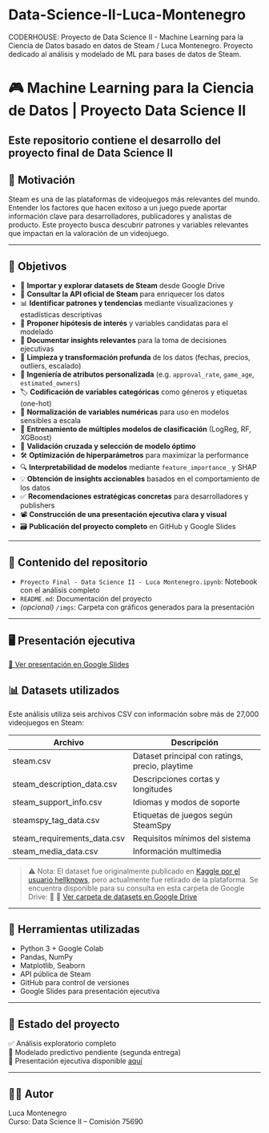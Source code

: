# Data-Science-II-Luca-Montenegro
CODERHOUSE: Proyecto de Data Science II - Machine Learning para la Ciencia de Datos basado en datos de Steam / Luca Montenegro. Proyecto dedicado al análisis y modelado de ML para bases de datos de Steam. 


# 🎮 Machine Learning para la Ciencia de Datos | Proyecto Data Science II

Este repositorio contiene el desarrollo del proyecto final de **Data Science II**
---

## 🧠 Motivación

Steam es una de las plataformas de videojuegos más relevantes del mundo. Entender los factores que hacen exitoso a un juego puede aportar información clave para desarrolladores, publicadores y analistas de producto. Este proyecto busca descubrir patrones y variables relevantes que impactan en la valoración de un videojuego.

---

## 🎯 Objetivos

- 📂 **Importar y explorar datasets de Steam** desde Google Drive  
- 🔌 **Consultar la API oficial de Steam** para enriquecer los datos  
- 📊 **Identificar patrones y tendencias** mediante visualizaciones y estadísticas descriptivas  
- 🧠 **Proponer hipótesis de interés** y variables candidatas para el modelado  
- 📝 **Documentar insights relevantes** para la toma de decisiones ejecutivas  
- 🧼 **Limpieza y transformación profunda** de los datos (fechas, precios, outliers, escalado)  
- 🧱 **Ingeniería de atributos personalizada** (e.g. `approval_rate`, `game_age`, `estimated_owners`)  
- 🏷️ **Codificación de variables categóricas** como géneros y etiquetas (one-hot)  
- 📐 **Normalización de variables numéricas** para uso en modelos sensibles a escala  
- 🧪 **Entrenamiento de múltiples modelos de clasificación** (LogReg, RF, XGBoost)  
- 🧭 **Validación cruzada y selección de modelo óptimo**  
- 🛠️ **Optimización de hiperparámetros** para maximizar la performance  
- 🔍 **Interpretabilidad de modelos** mediante `feature_importance_` y SHAP  
- 💡 **Obtención de insights accionables** basados en el comportamiento de los datos  
- ✅ **Recomendaciones estratégicas concretas** para desarrolladores y publishers  
- 📽️ **Construcción de una presentación ejecutiva clara y visual**  
- 🗃️ **Publicación del proyecto completo** en GitHub y Google Slides

---

## 📁 Contenido del repositorio

- `Proyecto Final - Data Science II - Luca Montenegro.ipynb`: Notebook con el análisis completo
- `README.md`: Documentación del proyecto
- *(opcional)* `/imgs`: Carpeta con gráficos generados para la presentación

---
## 🖥️ Presentación ejecutiva

[🔗 Ver presentación en Google Slides](https://docs.google.com/presentation/d/1QhXNk24HiMCKhOEjJ8A-Nwfbx82DLKtQ6QaofZWveKQ/edit?usp=sharing)

## 📊 Datasets utilizados

Este análisis utiliza seis archivos CSV con información sobre más de 27,000 videojuegos en Steam:

| Archivo                        | Descripción                                      |
|-------------------------------|--------------------------------------------------|
| steam.csv                     | Dataset principal con ratings, precio, playtime |
| steam_description_data.csv    | Descripciones cortas y longitudes               |
| steam_support_info.csv        | Idiomas y modos de soporte                      |
| steamspy_tag_data.csv         | Etiquetas de juegos según SteamSpy              |
| steam_requirements_data.csv   | Requisitos mínimos del sistema                  |
| steam_media_data.csv          | Información multimedia                          |

> ⚠️ Nota: El dataset fue originalmente publicado en [Kaggle por el usuario hellknows](https://www.kaggle.com/datasets/hellknows/steam-games-dataset), pero actualmente fue retirado de la plataforma.
> Se encuentra disponible para su consulta en esta carpeta de Google Drive: 📂 🔗 [Ver carpeta de datasets en Google Drive
](https://drive.google.com/drive/folders/1zmmJIs9tPQDpLjCStiFRJ-rSAcXAyFrx?usp=drive_link)
---

## 🔗 Herramientas utilizadas

- Python 3 + Google Colab
- Pandas, NumPy
- Matplotlib, Seaborn
- API pública de Steam
- GitHub para control de versiones
- Google Slides para presentación ejecutiva

---

## 📌 Estado del proyecto

✅ Análisis exploratorio completo  
🚧 Modelado predictivo pendiente (segunda entrega)  
🎯 Presentación ejecutiva disponible [aquí](https://docs.google.com/presentation/d/1QhXNk24HiMCKhOEjJ8A-Nwfbx82DLKtQ6QaofZWveKQ/edit?usp=sharing)

---

## 👨‍💻 Autor

Luca Montenegro  
Curso: Data Science II – Comisión 75690  

